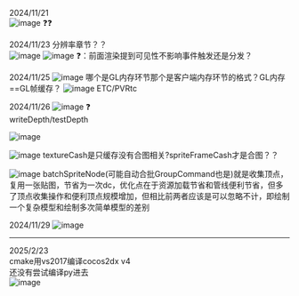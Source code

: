 2024/11/21  
![image](https://github.com/user-attachments/assets/ca0c2afb-2c34-461a-bcf1-e42f6de0b959) ❓❓

2024/11/23
分辨率章节？？  
![image](https://github.com/user-attachments/assets/583f59ce-2d49-4e74-a61a-8648d9f6db1c)
![image](https://github.com/user-attachments/assets/0f1f8dd4-39bc-4e0c-a9ae-df5f658cd13f)
❓：前面渲染提到可见性不影响事件触发还是分发？

2024/11/25
![image](https://github.com/user-attachments/assets/1bc77b15-ad80-4f38-9866-4904910e3e4d)
哪个是GL内存环节那个是客户端内存环节的格式？GL内存==GL帧缓存？
![image](https://github.com/user-attachments/assets/7b21ff77-c602-4848-a6e3-7bb1782f8d90)
ETC/PVRtc

2024/11/26
![image](https://github.com/user-attachments/assets/e689e998-dc87-4a5e-b5c6-a84d8752d23b) ❓   
writeDepth/testDepth

  ![image](https://github.com/user-attachments/assets/86f6fc88-5f3f-40fb-91cc-bc5edc5cb044)

![image](https://github.com/user-attachments/assets/0a0ae221-8db1-4fe6-8d8c-2ee22522e1d8)  textureCash是只缓存没有合图相关?spriteFrameCash才是合图？？ 

![image](https://github.com/user-attachments/assets/484b20e3-ed62-42ca-9f08-7b9dc487efdd)  batchSpriteNode(可能自动合批GroupCommand也是)就是收集顶点，复用一张贴图，节省为一次dc，优化点在于资源加载节省和管线便利节省，但多了顶点收集操作和便利顶点规模增加，但相比前两者应该是可以忽略不计，即绘制一个复杂模型和绘制多次简单模型的差别
 
2024/11/29
![image](https://github.com/user-attachments/assets/3089b617-c39a-4d48-ae0c-f6810df8c73f)


----
2025/2/23  
cmake用vs2017编译cocos2dx v4  
还没有尝试编译py进去  
![image](https://github.com/user-attachments/assets/e08af67f-386a-408a-ac15-709bf47bdac8)
